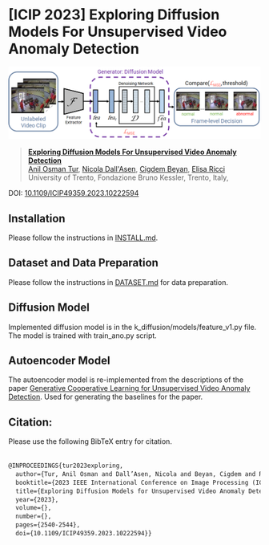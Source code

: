 # [ICIP 2023] Exploring Diffusion Models For Unsupervised Video Anomaly Detection

![brief](docs/brief.png)


> [**Exploring Diffusion Models For Unsupervised Video Anomaly Detection**](https://arxiv.org/abs/2304.05841)<br>
> [Anil Osman Tur](https://scholar.google.com/citations?user=W4yNf8UAAAAJ), [Nicola Dall'Asen](https://scholar.google.com/citations?user=e7lgiYYAAAAJ), [Cigdem Beyan](https://scholar.google.com/citations?user=VmjUxckAAAAJ), [Elisa Ricci](https://scholar.google.com/citations?user=xf1T870AAAAJ)<br>
> University of Trento, Fondazione Bruno Kessler, Trento, Italy, <br>

DOI: [10.1109/ICIP49359.2023.10222594](https://doi.org/10.1109/ICIP49359.2023.10222594)

## Installation

Please follow the instructions in [INSTALL.md](docs/INSTALL.md).

## Dataset and Data Preparation

Please follow the instructions in [DATASET.md](docs/DATASET.md) for data preparation.


## Diffusion Model

Implemented diffusion model is in the k_diffusion/models/feature_v1.py file. The model is trained with train_ano.py script.


## Autoencoder Model

The autoencoder model is re-implemented from the descriptions of the paper [Generative Cooperative Learning for Unsupervised Video Anomaly Detection](https://openaccess.thecvf.com/content/CVPR2022/html/Zaheer_Generative_Cooperative_Learning_for_Unsupervised_Video_Anomaly_Detection_CVPR_2022_paper.html). Used for generating the baselines for the paper.


 


## Citation:

Please use the following BibTeX entry for citation.

```latex

@INPROCEEDINGS{tur2023exploring,
  author={Tur, Anil Osman and Dall’Asen, Nicola and Beyan, Cigdem and Ricci, Elisa},
  booktitle={2023 IEEE International Conference on Image Processing (ICIP)}, 
  title={Exploring Diffusion Models for Unsupervised Video Anomaly Detection}, 
  year={2023},
  volume={},
  number={},
  pages={2540-2544},
  doi={10.1109/ICIP49359.2023.10222594}}

```
